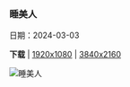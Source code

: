 ### 睡美人

日期：2024-03-03

**下载**  |  [1920x1080](https://cn.bing.com/th?id=OHR.ArenalCostaRica_ZH-CN4466297855_1920x1080.jpg)  |  [3840x2160](https://cn.bing.com/th?id=OHR.ArenalCostaRica_ZH-CN4466297855_UHD.jpg)

![睡美人](https://cn.bing.com/th?id=OHR.ArenalCostaRica_ZH-CN4466297855_1920x1080.jpg "从蒙特维多看到的阿雷纳尔火山,哥斯达黎加 (© Lukas Bischoff/Getty Images)")

